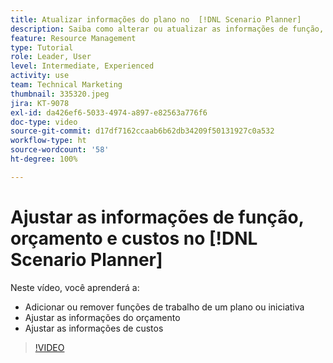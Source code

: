 ```yaml
---
title: Atualizar informações do plano no  [!DNL Scenario Planner]
description: Saiba como alterar ou atualizar as informações de função, orçamento ou custos após a criação de um plano ou iniciativa no  [!DNL Scenario Planner].
feature: Resource Management
type: Tutorial
role: Leader, User
level: Intermediate, Experienced
activity: use
team: Technical Marketing
thumbnail: 335320.jpeg
jira: KT-9078
exl-id: da426ef6-5033-4974-a897-e82563a776f6
doc-type: video
source-git-commit: d17df7162ccaab6b62db34209f50131927c0a532
workflow-type: ht
source-wordcount: '58'
ht-degree: 100%

---
```


# Ajustar as informações de função, orçamento e custos no [!DNL Scenario Planner]

Neste vídeo, você aprenderá a:

* Adicionar ou remover funções de trabalho de um plano ou iniciativa
* Ajustar as informações do orçamento
* Ajustar as informações de custos

>[!VIDEO](https://video.tv.adobe.com/v/335320/?quality=12&learn=on&enablevpops)
